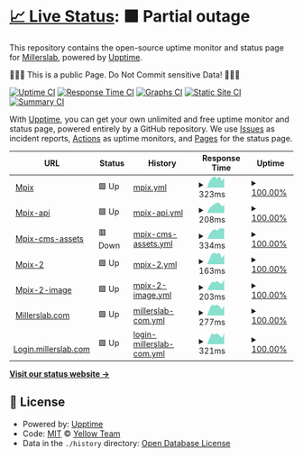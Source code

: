 # [📈 Live Status](https://up.millerslab.com): <!--live status--> **🟧 Partial outage**

This repository contains the open-source uptime monitor and status page for [Millerslab](https://up.millerslab.com), powered by [Upptime](https://github.com/upptime/upptime).

🛑🛑🛑 This is a public Page. Do Not Commit sensitive Data! 🛑🛑🛑

[![Uptime CI](https://github.com/Yellow-Team-Millerslab/status/workflows/Uptime%20CI/badge.svg)](https://github.com/Yellow-Team-Millerslab/status/actions?query=workflow%3A%22Uptime+CI%22)
[![Response Time CI](https://github.com/Yellow-Team-Millerslab/status/workflows/Response%20Time%20CI/badge.svg)](https://github.com/Yellow-Team-Millerslab/status/actions?query=workflow%3A%22Response+Time+CI%22)
[![Graphs CI](https://github.com/Yellow-Team-Millerslab/status/workflows/Graphs%20CI/badge.svg)](https://github.com/Yellow-Team-Millerslab/status/actions?query=workflow%3A%22Graphs+CI%22)
[![Static Site CI](https://github.com/Yellow-Team-Millerslab/status/workflows/Static%20Site%20CI/badge.svg)](https://github.com/Yellow-Team-Millerslab/status/actions?query=workflow%3A%22Static+Site+CI%22)
[![Summary CI](https://github.com/Yellow-Team-Millerslab/status/workflows/Summary%20CI/badge.svg)](https://github.com/Yellow-Team-Millerslab/status/actions?query=workflow%3A%22Summary+CI%22)

With [Upptime](https://upptime.js.org), you can get your own unlimited and free uptime monitor and status page, powered entirely by a GitHub repository. We use [Issues](https://github.com/Yellow-Team-Millerslab/status/issues) as incident reports, [Actions](https://github.com/Yellow-Team-Millerslab/status/actions) as uptime monitors, and [Pages](https://up.millerslab.com) for the status page.

<!--start: status pages-->
<!-- This summary is generated by Upptime (https://github.com/upptime/upptime) -->
<!-- Do not edit this manually, your changes will be overwritten -->
<!-- prettier-ignore -->
| URL | Status | History | Response Time | Uptime |
| --- | ------ | ------- | ------------- | ------ |
| <img alt="" src="https://icons.duckduckgo.com/ip3/www.mpix.com.ico" height="13"> [Mpix](https://www.mpix.com) | 🟩 Up | [mpix.yml](https://github.com/Yellow-Team-Millerslab/status/commits/HEAD/history/mpix.yml) | <details><summary><img alt="Response time graph" src="./graphs/mpix/response-time-week.png" height="20"> 323ms</summary><br><a href="https://Yellow-Team-Millerslab.github.io/status/history/mpix"><img alt="Response time 345" src="https://img.shields.io/endpoint?url=https%3A%2F%2Fraw.githubusercontent.com%2FYellow-Team-Millerslab%2Fstatus%2FHEAD%2Fapi%2Fmpix%2Fresponse-time.json"></a><br><a href="https://Yellow-Team-Millerslab.github.io/status/history/mpix"><img alt="24-hour response time 353" src="https://img.shields.io/endpoint?url=https%3A%2F%2Fraw.githubusercontent.com%2FYellow-Team-Millerslab%2Fstatus%2FHEAD%2Fapi%2Fmpix%2Fresponse-time-day.json"></a><br><a href="https://Yellow-Team-Millerslab.github.io/status/history/mpix"><img alt="7-day response time 323" src="https://img.shields.io/endpoint?url=https%3A%2F%2Fraw.githubusercontent.com%2FYellow-Team-Millerslab%2Fstatus%2FHEAD%2Fapi%2Fmpix%2Fresponse-time-week.json"></a><br><a href="https://Yellow-Team-Millerslab.github.io/status/history/mpix"><img alt="30-day response time 330" src="https://img.shields.io/endpoint?url=https%3A%2F%2Fraw.githubusercontent.com%2FYellow-Team-Millerslab%2Fstatus%2FHEAD%2Fapi%2Fmpix%2Fresponse-time-month.json"></a><br><a href="https://Yellow-Team-Millerslab.github.io/status/history/mpix"><img alt="1-year response time 410" src="https://img.shields.io/endpoint?url=https%3A%2F%2Fraw.githubusercontent.com%2FYellow-Team-Millerslab%2Fstatus%2FHEAD%2Fapi%2Fmpix%2Fresponse-time-year.json"></a></details> | <details><summary><a href="https://Yellow-Team-Millerslab.github.io/status/history/mpix">100.00%</a></summary><a href="https://Yellow-Team-Millerslab.github.io/status/history/mpix"><img alt="All-time uptime 100.00%" src="https://img.shields.io/endpoint?url=https%3A%2F%2Fraw.githubusercontent.com%2FYellow-Team-Millerslab%2Fstatus%2FHEAD%2Fapi%2Fmpix%2Fuptime.json"></a><br><a href="https://Yellow-Team-Millerslab.github.io/status/history/mpix"><img alt="24-hour uptime 100.00%" src="https://img.shields.io/endpoint?url=https%3A%2F%2Fraw.githubusercontent.com%2FYellow-Team-Millerslab%2Fstatus%2FHEAD%2Fapi%2Fmpix%2Fuptime-day.json"></a><br><a href="https://Yellow-Team-Millerslab.github.io/status/history/mpix"><img alt="7-day uptime 100.00%" src="https://img.shields.io/endpoint?url=https%3A%2F%2Fraw.githubusercontent.com%2FYellow-Team-Millerslab%2Fstatus%2FHEAD%2Fapi%2Fmpix%2Fuptime-week.json"></a><br><a href="https://Yellow-Team-Millerslab.github.io/status/history/mpix"><img alt="30-day uptime 100.00%" src="https://img.shields.io/endpoint?url=https%3A%2F%2Fraw.githubusercontent.com%2FYellow-Team-Millerslab%2Fstatus%2FHEAD%2Fapi%2Fmpix%2Fuptime-month.json"></a><br><a href="https://Yellow-Team-Millerslab.github.io/status/history/mpix"><img alt="1-year uptime 100.00%" src="https://img.shields.io/endpoint?url=https%3A%2F%2Fraw.githubusercontent.com%2FYellow-Team-Millerslab%2Fstatus%2FHEAD%2Fapi%2Fmpix%2Fuptime-year.json"></a></details>
| <img alt="" src="https://icons.duckduckgo.com/ip3/api-production.mpix.com.ico" height="13"> [Mpix-api](https://api-production.mpix.com/api/v1.0/systeminfo) | 🟩 Up | [mpix-api.yml](https://github.com/Yellow-Team-Millerslab/status/commits/HEAD/history/mpix-api.yml) | <details><summary><img alt="Response time graph" src="./graphs/mpix-api/response-time-week.png" height="20"> 208ms</summary><br><a href="https://Yellow-Team-Millerslab.github.io/status/history/mpix-api"><img alt="Response time 204" src="https://img.shields.io/endpoint?url=https%3A%2F%2Fraw.githubusercontent.com%2FYellow-Team-Millerslab%2Fstatus%2FHEAD%2Fapi%2Fmpix-api%2Fresponse-time.json"></a><br><a href="https://Yellow-Team-Millerslab.github.io/status/history/mpix-api"><img alt="24-hour response time 208" src="https://img.shields.io/endpoint?url=https%3A%2F%2Fraw.githubusercontent.com%2FYellow-Team-Millerslab%2Fstatus%2FHEAD%2Fapi%2Fmpix-api%2Fresponse-time-day.json"></a><br><a href="https://Yellow-Team-Millerslab.github.io/status/history/mpix-api"><img alt="7-day response time 208" src="https://img.shields.io/endpoint?url=https%3A%2F%2Fraw.githubusercontent.com%2FYellow-Team-Millerslab%2Fstatus%2FHEAD%2Fapi%2Fmpix-api%2Fresponse-time-week.json"></a><br><a href="https://Yellow-Team-Millerslab.github.io/status/history/mpix-api"><img alt="30-day response time 205" src="https://img.shields.io/endpoint?url=https%3A%2F%2Fraw.githubusercontent.com%2FYellow-Team-Millerslab%2Fstatus%2FHEAD%2Fapi%2Fmpix-api%2Fresponse-time-month.json"></a><br><a href="https://Yellow-Team-Millerslab.github.io/status/history/mpix-api"><img alt="1-year response time 198" src="https://img.shields.io/endpoint?url=https%3A%2F%2Fraw.githubusercontent.com%2FYellow-Team-Millerslab%2Fstatus%2FHEAD%2Fapi%2Fmpix-api%2Fresponse-time-year.json"></a></details> | <details><summary><a href="https://Yellow-Team-Millerslab.github.io/status/history/mpix-api">100.00%</a></summary><a href="https://Yellow-Team-Millerslab.github.io/status/history/mpix-api"><img alt="All-time uptime 99.56%" src="https://img.shields.io/endpoint?url=https%3A%2F%2Fraw.githubusercontent.com%2FYellow-Team-Millerslab%2Fstatus%2FHEAD%2Fapi%2Fmpix-api%2Fuptime.json"></a><br><a href="https://Yellow-Team-Millerslab.github.io/status/history/mpix-api"><img alt="24-hour uptime 100.00%" src="https://img.shields.io/endpoint?url=https%3A%2F%2Fraw.githubusercontent.com%2FYellow-Team-Millerslab%2Fstatus%2FHEAD%2Fapi%2Fmpix-api%2Fuptime-day.json"></a><br><a href="https://Yellow-Team-Millerslab.github.io/status/history/mpix-api"><img alt="7-day uptime 100.00%" src="https://img.shields.io/endpoint?url=https%3A%2F%2Fraw.githubusercontent.com%2FYellow-Team-Millerslab%2Fstatus%2FHEAD%2Fapi%2Fmpix-api%2Fuptime-week.json"></a><br><a href="https://Yellow-Team-Millerslab.github.io/status/history/mpix-api"><img alt="30-day uptime 100.00%" src="https://img.shields.io/endpoint?url=https%3A%2F%2Fraw.githubusercontent.com%2FYellow-Team-Millerslab%2Fstatus%2FHEAD%2Fapi%2Fmpix-api%2Fuptime-month.json"></a><br><a href="https://Yellow-Team-Millerslab.github.io/status/history/mpix-api"><img alt="1-year uptime 100.00%" src="https://img.shields.io/endpoint?url=https%3A%2F%2Fraw.githubusercontent.com%2FYellow-Team-Millerslab%2Fstatus%2FHEAD%2Fapi%2Fmpix-api%2Fuptime-year.json"></a></details>
| <img alt="" src="https://icons.duckduckgo.com/ip3/cms-assets.mpix.com.ico" height="13"> [Mpix-cms-assets](https://cms-assets.mpix.com/api/assets/mpix/bbadd302-7b1f-48ea-9596-2938e0775880/happy-quokka.jpg?version=0) | 🟥 Down | [mpix-cms-assets.yml](https://github.com/Yellow-Team-Millerslab/status/commits/HEAD/history/mpix-cms-assets.yml) | <details><summary><img alt="Response time graph" src="./graphs/mpix-cms-assets/response-time-week.png" height="20"> 334ms</summary><br><a href="https://Yellow-Team-Millerslab.github.io/status/history/mpix-cms-assets"><img alt="Response time 332" src="https://img.shields.io/endpoint?url=https%3A%2F%2Fraw.githubusercontent.com%2FYellow-Team-Millerslab%2Fstatus%2FHEAD%2Fapi%2Fmpix-cms-assets%2Fresponse-time.json"></a><br><a href="https://Yellow-Team-Millerslab.github.io/status/history/mpix-cms-assets"><img alt="24-hour response time 324" src="https://img.shields.io/endpoint?url=https%3A%2F%2Fraw.githubusercontent.com%2FYellow-Team-Millerslab%2Fstatus%2FHEAD%2Fapi%2Fmpix-cms-assets%2Fresponse-time-day.json"></a><br><a href="https://Yellow-Team-Millerslab.github.io/status/history/mpix-cms-assets"><img alt="7-day response time 334" src="https://img.shields.io/endpoint?url=https%3A%2F%2Fraw.githubusercontent.com%2FYellow-Team-Millerslab%2Fstatus%2FHEAD%2Fapi%2Fmpix-cms-assets%2Fresponse-time-week.json"></a><br><a href="https://Yellow-Team-Millerslab.github.io/status/history/mpix-cms-assets"><img alt="30-day response time 340" src="https://img.shields.io/endpoint?url=https%3A%2F%2Fraw.githubusercontent.com%2FYellow-Team-Millerslab%2Fstatus%2FHEAD%2Fapi%2Fmpix-cms-assets%2Fresponse-time-month.json"></a><br><a href="https://Yellow-Team-Millerslab.github.io/status/history/mpix-cms-assets"><img alt="1-year response time 327" src="https://img.shields.io/endpoint?url=https%3A%2F%2Fraw.githubusercontent.com%2FYellow-Team-Millerslab%2Fstatus%2FHEAD%2Fapi%2Fmpix-cms-assets%2Fresponse-time-year.json"></a></details> | <details><summary><a href="https://Yellow-Team-Millerslab.github.io/status/history/mpix-cms-assets">100.00%</a></summary><a href="https://Yellow-Team-Millerslab.github.io/status/history/mpix-cms-assets"><img alt="All-time uptime 99.99%" src="https://img.shields.io/endpoint?url=https%3A%2F%2Fraw.githubusercontent.com%2FYellow-Team-Millerslab%2Fstatus%2FHEAD%2Fapi%2Fmpix-cms-assets%2Fuptime.json"></a><br><a href="https://Yellow-Team-Millerslab.github.io/status/history/mpix-cms-assets"><img alt="24-hour uptime 99.99%" src="https://img.shields.io/endpoint?url=https%3A%2F%2Fraw.githubusercontent.com%2FYellow-Team-Millerslab%2Fstatus%2FHEAD%2Fapi%2Fmpix-cms-assets%2Fuptime-day.json"></a><br><a href="https://Yellow-Team-Millerslab.github.io/status/history/mpix-cms-assets"><img alt="7-day uptime 100.00%" src="https://img.shields.io/endpoint?url=https%3A%2F%2Fraw.githubusercontent.com%2FYellow-Team-Millerslab%2Fstatus%2FHEAD%2Fapi%2Fmpix-cms-assets%2Fuptime-week.json"></a><br><a href="https://Yellow-Team-Millerslab.github.io/status/history/mpix-cms-assets"><img alt="30-day uptime 100.00%" src="https://img.shields.io/endpoint?url=https%3A%2F%2Fraw.githubusercontent.com%2FYellow-Team-Millerslab%2Fstatus%2FHEAD%2Fapi%2Fmpix-cms-assets%2Fuptime-month.json"></a><br><a href="https://Yellow-Team-Millerslab.github.io/status/history/mpix-cms-assets"><img alt="1-year uptime 100.00%" src="https://img.shields.io/endpoint?url=https%3A%2F%2Fraw.githubusercontent.com%2FYellow-Team-Millerslab%2Fstatus%2FHEAD%2Fapi%2Fmpix-cms-assets%2Fuptime-year.json"></a></details>
| <img alt="" src="https://icons.duckduckgo.com/ip3/www.mpix.com.ico" height="13"> [Mpix-2](https://www.mpix.com/about) | 🟩 Up | [mpix-2.yml](https://github.com/Yellow-Team-Millerslab/status/commits/HEAD/history/mpix-2.yml) | <details><summary><img alt="Response time graph" src="./graphs/mpix-2/response-time-week.png" height="20"> 163ms</summary><br><a href="https://Yellow-Team-Millerslab.github.io/status/history/mpix-2"><img alt="Response time 178" src="https://img.shields.io/endpoint?url=https%3A%2F%2Fraw.githubusercontent.com%2FYellow-Team-Millerslab%2Fstatus%2FHEAD%2Fapi%2Fmpix-2%2Fresponse-time.json"></a><br><a href="https://Yellow-Team-Millerslab.github.io/status/history/mpix-2"><img alt="24-hour response time 167" src="https://img.shields.io/endpoint?url=https%3A%2F%2Fraw.githubusercontent.com%2FYellow-Team-Millerslab%2Fstatus%2FHEAD%2Fapi%2Fmpix-2%2Fresponse-time-day.json"></a><br><a href="https://Yellow-Team-Millerslab.github.io/status/history/mpix-2"><img alt="7-day response time 163" src="https://img.shields.io/endpoint?url=https%3A%2F%2Fraw.githubusercontent.com%2FYellow-Team-Millerslab%2Fstatus%2FHEAD%2Fapi%2Fmpix-2%2Fresponse-time-week.json"></a><br><a href="https://Yellow-Team-Millerslab.github.io/status/history/mpix-2"><img alt="30-day response time 172" src="https://img.shields.io/endpoint?url=https%3A%2F%2Fraw.githubusercontent.com%2FYellow-Team-Millerslab%2Fstatus%2FHEAD%2Fapi%2Fmpix-2%2Fresponse-time-month.json"></a><br><a href="https://Yellow-Team-Millerslab.github.io/status/history/mpix-2"><img alt="1-year response time 173" src="https://img.shields.io/endpoint?url=https%3A%2F%2Fraw.githubusercontent.com%2FYellow-Team-Millerslab%2Fstatus%2FHEAD%2Fapi%2Fmpix-2%2Fresponse-time-year.json"></a></details> | <details><summary><a href="https://Yellow-Team-Millerslab.github.io/status/history/mpix-2">100.00%</a></summary><a href="https://Yellow-Team-Millerslab.github.io/status/history/mpix-2"><img alt="All-time uptime 100.00%" src="https://img.shields.io/endpoint?url=https%3A%2F%2Fraw.githubusercontent.com%2FYellow-Team-Millerslab%2Fstatus%2FHEAD%2Fapi%2Fmpix-2%2Fuptime.json"></a><br><a href="https://Yellow-Team-Millerslab.github.io/status/history/mpix-2"><img alt="24-hour uptime 100.00%" src="https://img.shields.io/endpoint?url=https%3A%2F%2Fraw.githubusercontent.com%2FYellow-Team-Millerslab%2Fstatus%2FHEAD%2Fapi%2Fmpix-2%2Fuptime-day.json"></a><br><a href="https://Yellow-Team-Millerslab.github.io/status/history/mpix-2"><img alt="7-day uptime 100.00%" src="https://img.shields.io/endpoint?url=https%3A%2F%2Fraw.githubusercontent.com%2FYellow-Team-Millerslab%2Fstatus%2FHEAD%2Fapi%2Fmpix-2%2Fuptime-week.json"></a><br><a href="https://Yellow-Team-Millerslab.github.io/status/history/mpix-2"><img alt="30-day uptime 100.00%" src="https://img.shields.io/endpoint?url=https%3A%2F%2Fraw.githubusercontent.com%2FYellow-Team-Millerslab%2Fstatus%2FHEAD%2Fapi%2Fmpix-2%2Fuptime-month.json"></a><br><a href="https://Yellow-Team-Millerslab.github.io/status/history/mpix-2"><img alt="1-year uptime 100.00%" src="https://img.shields.io/endpoint?url=https%3A%2F%2Fraw.githubusercontent.com%2FYellow-Team-Millerslab%2Fstatus%2FHEAD%2Fapi%2Fmpix-2%2Fuptime-year.json"></a></details>
| <img alt="" src="https://icons.duckduckgo.com/ip3/images.mpix.com.ico" height="13"> [Mpix-2-image](https://images.mpix.com/ver/m2.5.0/98x47/logo.mpng) | 🟩 Up | [mpix-2-image.yml](https://github.com/Yellow-Team-Millerslab/status/commits/HEAD/history/mpix-2-image.yml) | <details><summary><img alt="Response time graph" src="./graphs/mpix-2-image/response-time-week.png" height="20"> 203ms</summary><br><a href="https://Yellow-Team-Millerslab.github.io/status/history/mpix-2-image"><img alt="Response time 194" src="https://img.shields.io/endpoint?url=https%3A%2F%2Fraw.githubusercontent.com%2FYellow-Team-Millerslab%2Fstatus%2FHEAD%2Fapi%2Fmpix-2-image%2Fresponse-time.json"></a><br><a href="https://Yellow-Team-Millerslab.github.io/status/history/mpix-2-image"><img alt="24-hour response time 276" src="https://img.shields.io/endpoint?url=https%3A%2F%2Fraw.githubusercontent.com%2FYellow-Team-Millerslab%2Fstatus%2FHEAD%2Fapi%2Fmpix-2-image%2Fresponse-time-day.json"></a><br><a href="https://Yellow-Team-Millerslab.github.io/status/history/mpix-2-image"><img alt="7-day response time 203" src="https://img.shields.io/endpoint?url=https%3A%2F%2Fraw.githubusercontent.com%2FYellow-Team-Millerslab%2Fstatus%2FHEAD%2Fapi%2Fmpix-2-image%2Fresponse-time-week.json"></a><br><a href="https://Yellow-Team-Millerslab.github.io/status/history/mpix-2-image"><img alt="30-day response time 214" src="https://img.shields.io/endpoint?url=https%3A%2F%2Fraw.githubusercontent.com%2FYellow-Team-Millerslab%2Fstatus%2FHEAD%2Fapi%2Fmpix-2-image%2Fresponse-time-month.json"></a><br><a href="https://Yellow-Team-Millerslab.github.io/status/history/mpix-2-image"><img alt="1-year response time 194" src="https://img.shields.io/endpoint?url=https%3A%2F%2Fraw.githubusercontent.com%2FYellow-Team-Millerslab%2Fstatus%2FHEAD%2Fapi%2Fmpix-2-image%2Fresponse-time-year.json"></a></details> | <details><summary><a href="https://Yellow-Team-Millerslab.github.io/status/history/mpix-2-image">100.00%</a></summary><a href="https://Yellow-Team-Millerslab.github.io/status/history/mpix-2-image"><img alt="All-time uptime 99.99%" src="https://img.shields.io/endpoint?url=https%3A%2F%2Fraw.githubusercontent.com%2FYellow-Team-Millerslab%2Fstatus%2FHEAD%2Fapi%2Fmpix-2-image%2Fuptime.json"></a><br><a href="https://Yellow-Team-Millerslab.github.io/status/history/mpix-2-image"><img alt="24-hour uptime 100.00%" src="https://img.shields.io/endpoint?url=https%3A%2F%2Fraw.githubusercontent.com%2FYellow-Team-Millerslab%2Fstatus%2FHEAD%2Fapi%2Fmpix-2-image%2Fuptime-day.json"></a><br><a href="https://Yellow-Team-Millerslab.github.io/status/history/mpix-2-image"><img alt="7-day uptime 100.00%" src="https://img.shields.io/endpoint?url=https%3A%2F%2Fraw.githubusercontent.com%2FYellow-Team-Millerslab%2Fstatus%2FHEAD%2Fapi%2Fmpix-2-image%2Fuptime-week.json"></a><br><a href="https://Yellow-Team-Millerslab.github.io/status/history/mpix-2-image"><img alt="30-day uptime 100.00%" src="https://img.shields.io/endpoint?url=https%3A%2F%2Fraw.githubusercontent.com%2FYellow-Team-Millerslab%2Fstatus%2FHEAD%2Fapi%2Fmpix-2-image%2Fuptime-month.json"></a><br><a href="https://Yellow-Team-Millerslab.github.io/status/history/mpix-2-image"><img alt="1-year uptime 100.00%" src="https://img.shields.io/endpoint?url=https%3A%2F%2Fraw.githubusercontent.com%2FYellow-Team-Millerslab%2Fstatus%2FHEAD%2Fapi%2Fmpix-2-image%2Fuptime-year.json"></a></details>
| <img alt="" src="https://icons.duckduckgo.com/ip3/www.millerslab.com.ico" height="13"> [Millerslab.com](https://www.millerslab.com) | 🟩 Up | [millerslab-com.yml](https://github.com/Yellow-Team-Millerslab/status/commits/HEAD/history/millerslab-com.yml) | <details><summary><img alt="Response time graph" src="./graphs/millerslab-com/response-time-week.png" height="20"> 277ms</summary><br><a href="https://Yellow-Team-Millerslab.github.io/status/history/millerslab-com"><img alt="Response time 209" src="https://img.shields.io/endpoint?url=https%3A%2F%2Fraw.githubusercontent.com%2FYellow-Team-Millerslab%2Fstatus%2FHEAD%2Fapi%2Fmillerslab-com%2Fresponse-time.json"></a><br><a href="https://Yellow-Team-Millerslab.github.io/status/history/millerslab-com"><img alt="24-hour response time 306" src="https://img.shields.io/endpoint?url=https%3A%2F%2Fraw.githubusercontent.com%2FYellow-Team-Millerslab%2Fstatus%2FHEAD%2Fapi%2Fmillerslab-com%2Fresponse-time-day.json"></a><br><a href="https://Yellow-Team-Millerslab.github.io/status/history/millerslab-com"><img alt="7-day response time 277" src="https://img.shields.io/endpoint?url=https%3A%2F%2Fraw.githubusercontent.com%2FYellow-Team-Millerslab%2Fstatus%2FHEAD%2Fapi%2Fmillerslab-com%2Fresponse-time-week.json"></a><br><a href="https://Yellow-Team-Millerslab.github.io/status/history/millerslab-com"><img alt="30-day response time 257" src="https://img.shields.io/endpoint?url=https%3A%2F%2Fraw.githubusercontent.com%2FYellow-Team-Millerslab%2Fstatus%2FHEAD%2Fapi%2Fmillerslab-com%2Fresponse-time-month.json"></a><br><a href="https://Yellow-Team-Millerslab.github.io/status/history/millerslab-com"><img alt="1-year response time 237" src="https://img.shields.io/endpoint?url=https%3A%2F%2Fraw.githubusercontent.com%2FYellow-Team-Millerslab%2Fstatus%2FHEAD%2Fapi%2Fmillerslab-com%2Fresponse-time-year.json"></a></details> | <details><summary><a href="https://Yellow-Team-Millerslab.github.io/status/history/millerslab-com">100.00%</a></summary><a href="https://Yellow-Team-Millerslab.github.io/status/history/millerslab-com"><img alt="All-time uptime 99.94%" src="https://img.shields.io/endpoint?url=https%3A%2F%2Fraw.githubusercontent.com%2FYellow-Team-Millerslab%2Fstatus%2FHEAD%2Fapi%2Fmillerslab-com%2Fuptime.json"></a><br><a href="https://Yellow-Team-Millerslab.github.io/status/history/millerslab-com"><img alt="24-hour uptime 100.00%" src="https://img.shields.io/endpoint?url=https%3A%2F%2Fraw.githubusercontent.com%2FYellow-Team-Millerslab%2Fstatus%2FHEAD%2Fapi%2Fmillerslab-com%2Fuptime-day.json"></a><br><a href="https://Yellow-Team-Millerslab.github.io/status/history/millerslab-com"><img alt="7-day uptime 100.00%" src="https://img.shields.io/endpoint?url=https%3A%2F%2Fraw.githubusercontent.com%2FYellow-Team-Millerslab%2Fstatus%2FHEAD%2Fapi%2Fmillerslab-com%2Fuptime-week.json"></a><br><a href="https://Yellow-Team-Millerslab.github.io/status/history/millerslab-com"><img alt="30-day uptime 100.00%" src="https://img.shields.io/endpoint?url=https%3A%2F%2Fraw.githubusercontent.com%2FYellow-Team-Millerslab%2Fstatus%2FHEAD%2Fapi%2Fmillerslab-com%2Fuptime-month.json"></a><br><a href="https://Yellow-Team-Millerslab.github.io/status/history/millerslab-com"><img alt="1-year uptime 100.00%" src="https://img.shields.io/endpoint?url=https%3A%2F%2Fraw.githubusercontent.com%2FYellow-Team-Millerslab%2Fstatus%2FHEAD%2Fapi%2Fmillerslab-com%2Fuptime-year.json"></a></details>
| <img alt="" src="https://icons.duckduckgo.com/ip3/login.millerslab.com.ico" height="13"> [Login.millerslab.com](https://login.millerslab.com) | 🟩 Up | [login-millerslab-com.yml](https://github.com/Yellow-Team-Millerslab/status/commits/HEAD/history/login-millerslab-com.yml) | <details><summary><img alt="Response time graph" src="./graphs/login-millerslab-com/response-time-week.png" height="20"> 321ms</summary><br><a href="https://Yellow-Team-Millerslab.github.io/status/history/login-millerslab-com"><img alt="Response time 258" src="https://img.shields.io/endpoint?url=https%3A%2F%2Fraw.githubusercontent.com%2FYellow-Team-Millerslab%2Fstatus%2FHEAD%2Fapi%2Flogin-millerslab-com%2Fresponse-time.json"></a><br><a href="https://Yellow-Team-Millerslab.github.io/status/history/login-millerslab-com"><img alt="24-hour response time 387" src="https://img.shields.io/endpoint?url=https%3A%2F%2Fraw.githubusercontent.com%2FYellow-Team-Millerslab%2Fstatus%2FHEAD%2Fapi%2Flogin-millerslab-com%2Fresponse-time-day.json"></a><br><a href="https://Yellow-Team-Millerslab.github.io/status/history/login-millerslab-com"><img alt="7-day response time 321" src="https://img.shields.io/endpoint?url=https%3A%2F%2Fraw.githubusercontent.com%2FYellow-Team-Millerslab%2Fstatus%2FHEAD%2Fapi%2Flogin-millerslab-com%2Fresponse-time-week.json"></a><br><a href="https://Yellow-Team-Millerslab.github.io/status/history/login-millerslab-com"><img alt="30-day response time 310" src="https://img.shields.io/endpoint?url=https%3A%2F%2Fraw.githubusercontent.com%2FYellow-Team-Millerslab%2Fstatus%2FHEAD%2Fapi%2Flogin-millerslab-com%2Fresponse-time-month.json"></a><br><a href="https://Yellow-Team-Millerslab.github.io/status/history/login-millerslab-com"><img alt="1-year response time 288" src="https://img.shields.io/endpoint?url=https%3A%2F%2Fraw.githubusercontent.com%2FYellow-Team-Millerslab%2Fstatus%2FHEAD%2Fapi%2Flogin-millerslab-com%2Fresponse-time-year.json"></a></details> | <details><summary><a href="https://Yellow-Team-Millerslab.github.io/status/history/login-millerslab-com">100.00%</a></summary><a href="https://Yellow-Team-Millerslab.github.io/status/history/login-millerslab-com"><img alt="All-time uptime 99.91%" src="https://img.shields.io/endpoint?url=https%3A%2F%2Fraw.githubusercontent.com%2FYellow-Team-Millerslab%2Fstatus%2FHEAD%2Fapi%2Flogin-millerslab-com%2Fuptime.json"></a><br><a href="https://Yellow-Team-Millerslab.github.io/status/history/login-millerslab-com"><img alt="24-hour uptime 100.00%" src="https://img.shields.io/endpoint?url=https%3A%2F%2Fraw.githubusercontent.com%2FYellow-Team-Millerslab%2Fstatus%2FHEAD%2Fapi%2Flogin-millerslab-com%2Fuptime-day.json"></a><br><a href="https://Yellow-Team-Millerslab.github.io/status/history/login-millerslab-com"><img alt="7-day uptime 100.00%" src="https://img.shields.io/endpoint?url=https%3A%2F%2Fraw.githubusercontent.com%2FYellow-Team-Millerslab%2Fstatus%2FHEAD%2Fapi%2Flogin-millerslab-com%2Fuptime-week.json"></a><br><a href="https://Yellow-Team-Millerslab.github.io/status/history/login-millerslab-com"><img alt="30-day uptime 100.00%" src="https://img.shields.io/endpoint?url=https%3A%2F%2Fraw.githubusercontent.com%2FYellow-Team-Millerslab%2Fstatus%2FHEAD%2Fapi%2Flogin-millerslab-com%2Fuptime-month.json"></a><br><a href="https://Yellow-Team-Millerslab.github.io/status/history/login-millerslab-com"><img alt="1-year uptime 100.00%" src="https://img.shields.io/endpoint?url=https%3A%2F%2Fraw.githubusercontent.com%2FYellow-Team-Millerslab%2Fstatus%2FHEAD%2Fapi%2Flogin-millerslab-com%2Fuptime-year.json"></a></details>

<!--end: status pages-->

[**Visit our status website →**](https://up.millerslab.com)

## 📄 License

- Powered by: [Upptime](https://github.com/upptime/upptime)
- Code: [MIT](./LICENSE) © [Yellow Team](https://up.millerslab.com)
- Data in the `./history` directory: [Open Database License](https://opendatacommons.org/licenses/odbl/1-0/)
